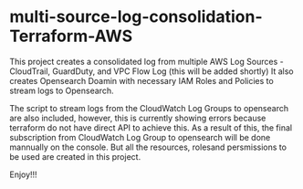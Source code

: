# multi-source-log-consolidation-Terraform-AWS

This project creates a consolidated log from multiple AWS Log Sources - CloudTrail, GuardDuty, and VPC Flow Log (this will be added shortly)
It also creates Opensearch Doamin with necessary IAM Roles and Policies to stream logs to Opensearch.

The script to stream logs from the CloudWatch Log Groups to opensearch are also included, however, this is currently showing errors because terraform do not have direct API to achieve this.
As a result of this, the final subscription from CloudWatch Log Group to opensearch will be done mannually on the console. But all the resources, rolesand persmissions to be used are created in this project.

Enjoy!!! 
